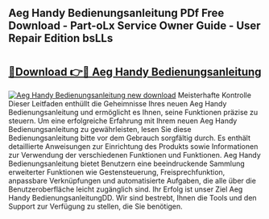 ## Aeg Handy Bedienungsanleitung PDf Free Download - Part-oLx Service Owner Guide - User Repair Edition bsLLs

# <h2><a href="http://df1aykc.blite.top/?on=Aeg+Handy+Bedienungsanleitung">🔗Download 👉🔴 Aeg Handy Bedienungsanleitung</a></h2>

[![Aeg Handy Bedienungsanleitung new download](https://i.imgur.com/lujVjoI.png)](http://df1aykc.blite.top/?on=Aeg+Handy+Bedienungsanleitung)
Meisterhafte Kontrolle Dieser Leitfaden enthüllt die Geheimnisse Ihres neuen Aeg Handy Bedienungsanleitung und ermöglicht es Ihnen, seine Funktionen präzise zu steuern. Um eine erfolgreiche Erfahrung mit Ihrem neuen Aeg Handy Bedienungsanleitung zu gewährleisten, lesen Sie diese Bedienungsanleitung bitte vor dem Gebrauch sorgfältig durch. Es enthält detaillierte Anweisungen zur Einrichtung des Produkts sowie Informationen zur Verwendung der verschiedenen Funktionen und Funktionen. Aeg Handy Bedienungsanleitung bietet Benutzern eine beeindruckende Sammlung erweiterter Funktionen wie Gestensteuerung, Freisprechfunktion, anpassbare Verknüpfungen und automatisierte Aufgaben, die alle über die Benutzeroberfläche leicht zugänglich sind. Ihr Erfolg ist unser Ziel Aeg Handy BedienungsanleitungDD. Wir sind bestrebt, Ihnen die Tools und den Support zur Verfügung zu stellen, die Sie benötigen.
